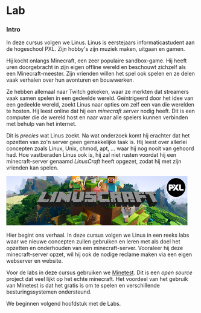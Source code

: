 # Lab <!-- {docsify-ignore} -->
### Intro

In deze cursus volgen we Linus. Linus is eerstejaars informaticastudent aan de hogeschool PXL. Zijn hobby's zijn muziek maken, uitgaan en gamen. 

Hij kocht onlangs Minecraft, een zeer populaire sandbox-game. Hij heeft uren doorgebracht in zijn eigen offline wereld en beschouwt zichzelf als een Minecraft-meester. Zijn vrienden willen het spel ook spelen en ze delen vaak verhalen over hun avonturen en bouwwerken.  

Ze hebben allemaal naar Twitch gekeken, waar ze merkten dat streamers vaak samen spelen in een gedeelde wereld. Geïntrigeerd door het idee van een gedeelde wereld, zoekt Linus naar opties om zelf een van die werelden te hosten. Hij leest online dat hij een *minecraft server* nodig heeft. Dit is een computer die de wereld host en naar waar alle spelers kunnen verbinden met behulp van het internet. 

Dit is *precies* wat Linus zoekt. Na wat onderzoek komt hij erachter dat het opzetten van zo'n server geen gemakkelijke taak is. Hij leest over allerlei concepten zoals Linux, Unix, chmod, apt, ... waar hij nog nooit van gehoord had. Hoe vastberaden Linus ook is, hij zal niet rusten voordat hij een minecraft-server genaamd *LinusCraft* heeft opgezet, zodat hij met zijn vrienden kan spelen. 

![Linuscraft](../images/linuxcraft.png) 

Hier begint ons verhaal. In deze cursus volgen we Linus in een reeks labs waar we nieuwe concepten zullen gebruiken en leren met als doel het opzetten en onderhouden van een minecraft-server.  Vooraleer hij deze minecraft-server opzet, wil hij ook de nodige reclame maken via een eigen webserver en website.

Voor de labs in deze cursus gebruiken we [Minetest](https://www.minetest.net/). Dit is een _open source_ project dat veel lijkt op het echte minecraft. Het voordeel van het gebruik van Minetest is dat het gratis is om te spelen en verschillende besturingssystemen ondersteund.



We beginnen volgend hoofdstuk met de Labs.
